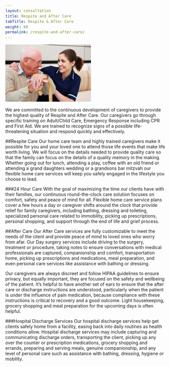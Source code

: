```yaml
---
layout: consultation
title: Respite and After Care
tabTitle: Respite & After Care
weight: 60
permalink: /respite-and-after-care/
---
```


<img class="pull-right" src="/img/post-images/Senior-Man-With-His-Nurse.png" alt="Respite and After Care" width="270">

We are committed to the continuous development of caregivers to provide the highest quality of Respite and After Care. Our caregivers go through specific training on Adult/Child Care, Emergency Response including CPR and First Aid. We are trained to recognize signs of a possible life-threatening situation and respond quickly and effectively.

##Respite Care
Our home care team and highly trained caregivers make it possible for you and your loved one to attend those life events that make life worth living. We will focus on the details needed to provide quality care so that the family can focus on the details of a quality memory in the making. Whether going out for lunch, attending a play, coffee with an old friend or attending a grand daughters wedding or a grandsons bar mitzvah our flexible home care services will keep you safely engaged in the lifestyle you choose to lead.

###24 Hour Care
With the goal of maximizing the time our clients have with their families, our continuous round-the-clock care solution focuses on comfort, safety and peace of mind for all. Flexible home care service plans cover a few hours a day or caregiver shifts around the clock that provide relief for family caregivers, including bathing, dressing and toileting, specialized personal care related to immobility, picking up prescriptions, personal shopping, and support through the end of life and grief process.

##After Care
Our After Care services are fully customizable to meet the needs of the client and provide peace of mind to loved ones who worry from afar. Our Day surgery services include driving to the surgery, treatment or procedure, taking notes to ensure conversations with medical professionals are captured, companionship and comfort, transportation home, picking up prescriptions and medications, meal preparation, and even personal care services like assistance with bathing or dressing.

Our caregivers are always discreet and follow HIPAA guidelines to ensure privacy, but equally important, they are focused on the safety and wellbeing of the patient. It’s helpful to have another set of ears to ensure that the after care or discharge instructions are understood, particularly when the patient is under the influence of pain medication, because compliance with these instructions is critical to recovery and a good outcome. Light housekeeping, grocery shopping and meal preparation for the upcoming days is often helpful.

###Hospital Discharge Services
Our hospital discharge services help get clients safely home from a facility, easing back into daily routines as health conditions allow. Hospital discharge services may include capturing and communicating discharge orders, transporting the client, picking up any over the counter or prescription medications, grocery shopping and errands, preparing and serving meals, genuine companionship, and any level of personal care such as assistance with bathing, dressing, hygiene or mobility.
